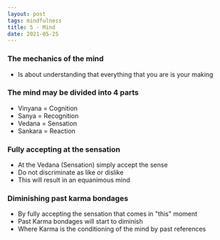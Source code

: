 ```yaml
---
layout: post
tags: mindfulness
title: 5 - Mind
date: 2021-05-25
---
```


### The mechanics of the mind

- Is about understanding that everything that you are is your making

### The mind may be divided into 4 parts

- Vinyana = Cognition
- Sanya = Recognition
- Vedana = Sensation
- Sankara = Reaction

### Fully accepting at the sensation

- At the Vedana (Sensation) simply accept the sense
- Do not discriminate as like or dislike
- This will result in an equanimous mind

### Diminishing past karma bondages

- By fully accepting the sensation that comes in "this" moment
- Past Karma bondages will start to diminish
- Where Karma is the conditioning of the mind by past references
